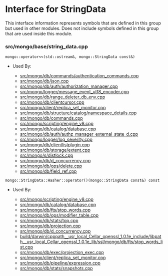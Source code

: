 
# Interface for StringData
This interface information represents symbols that are defined in this group but used in other modules.  Does not include symbols defined in this group that are used inside this module.

### src/mongo/base/string\_data.cpp

<div></div>

    mongo::operator<<(std::ostream&, mongo::StringData const&)

- Used By:

    - [src/mongo/db/commands/authentication\_commands.cpp](../../../../security/authentication)
    - [src/mongo/db/json.cpp](../../../../bson/bson)
    - [src/mongo/db/auth/authorization\_manager.cpp](../../../../security/authorization)
    - [src/mongo/logger/message\_event\_utf8\_encoder.cpp](../../../../process\_management/logging\_system)
    - [src/mongo/db/range\_deleter\_db\_env.cpp](../../../../sharding/sharding\_uncategorized)
    - [src/mongo/db/clientcursor.cpp](../../../../queries/client\_and\_operation\_tracking)
    - [src/mongo/client/replica\_set\_monitor.cpp](../../../../network/cpp\_client\_driver)
    - [src/mongo/db/structure/catalog/namespace\_details.cpp](../../../../storage/storage\_layer\_structure)
    - [src/mongo/db/commands.cpp](../../../../queries/database\_commands)
    - [src/mongo/scripting/engine\_v8.cpp](../../../../javascript/javascript\_libraries)
    - [src/mongo/db/catalog/database.cpp](../../../../storage/storage\_layer\_structure)
    - [src/mongo/db/auth/authz\_manager\_external\_state\_d.cpp](../../../../security/authorization)
    - [src/mongo/logger/log\_severity.cpp](../../../../process\_management/logging\_system)
    - [src/mongo/db/clientlistplugin.cpp](../../../../network/web\_server)
    - [src/mongo/db/storage/extent.cpp](../../../../storage/storage\_layer\_structure)
    - [src/mongo/s/distlock.cpp](../../../../sharding/sharding\_uncategorized)
    - [src/mongo/db/d\_concurrency.cpp](../../../../queries/concurrency)
    - [src/mongo/db/ops/delete.cpp](../../../../queries/core\_query\_system)
    - [src/mongo/db/field\_ref.cpp](../../../../queries/update\_system)

<div></div>

    mongo::StringData::Hasher::operator()(mongo::StringData const&) const

- Used By:

    - [src/mongo/scripting/engine\_v8.cpp](../../../../javascript/javascript\_libraries)
    - [src/mongo/db/catalog/database.cpp](../../../../storage/storage\_layer\_structure)
    - [src/mongo/db/fts/stop\_words.cpp](../../../../queries/full\_text\_search\_module)
    - [src/mongo/db/ops/modifier\_table.cpp](../../../../queries/update\_system)
    - [src/mongo/db/stats/top.cpp](../../../../utilities/utilities)
    - [src/mongo/db/projection.cpp](../../../../queries/core\_query\_system)
    - [src/mongo/db/d\_concurrency.cpp](../../../../queries/concurrency)
    - [build/darwin/cpppath\_\_usr\_local\_Cellar\_openssl\_1.0.1e\_include/libpath\_\_usr\_local\_Cellar\_openssl\_1.0.1e\_lib/ssl/mongo/db/fts/stop\_words\_list.cpp](../../../../queries/full\_text\_search\_module)
    - [src/mongo/db/exec/projection\_exec.cpp](../../../../queries/core\_query\_system)
    - [src/mongo/client/replica\_set\_monitor.cpp](../../../../network/cpp\_client\_driver)
    - [src/mongo/db/pipeline/expression.cpp](../../../../queries/aggregation\_framework)
    - [src/mongo/db/stats/snapshots.cpp](../../../../utilities/utilities)
